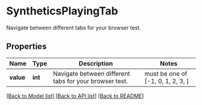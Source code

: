 # SyntheticsPlayingTab

Navigate between different tabs for your browser test.

## Properties

| Name      | Type    | Description                                            | Notes                             |
| --------- | ------- | ------------------------------------------------------ | --------------------------------- |
| **value** | **int** | Navigate between different tabs for your browser test. | must be one of [-1, 0, 1, 2, 3, ] |

[[Back to Model list]](README.md#documentation-for-models) [[Back to API list]](README.md#documentation-for-api-endpoints) [[Back to README]](README.md)
